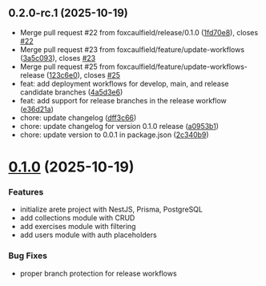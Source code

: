 ## 0.2.0-rc.1 (2025-10-19)

* Merge pull request #22 from foxcaulfield/release/0.1.0 ([1fd70e8](https://github.com/foxcaulfield/arete/commit/1fd70e8)), closes [#22](https://github.com/foxcaulfield/arete/issues/22)
* Merge pull request #23 from foxcaulfield/feature/update-workflows ([3a5c093](https://github.com/foxcaulfield/arete/commit/3a5c093)), closes [#23](https://github.com/foxcaulfield/arete/issues/23)
* Merge pull request #25 from foxcaulfield/feature/update-workflows-release ([123c6e0](https://github.com/foxcaulfield/arete/commit/123c6e0)), closes [#25](https://github.com/foxcaulfield/arete/issues/25)
* feat: add deployment workflows for develop, main, and release candidate branches ([4a5d3e6](https://github.com/foxcaulfield/arete/commit/4a5d3e6))
* feat: add support for release branches in the release workflow ([e36d21a](https://github.com/foxcaulfield/arete/commit/e36d21a))
* chore: update changelog ([dff3c66](https://github.com/foxcaulfield/arete/commit/dff3c66))
* chore: update changelog for version 0.1.0 release ([a0953b1](https://github.com/foxcaulfield/arete/commit/a0953b1))
* chore: update version to 0.0.1 in package.json ([2c340b9](https://github.com/foxcaulfield/arete/commit/2c340b9))

# [0.1.0](https://github.com/foxcaulfield/arete/releases/tag/v0.1.0) (2025-10-19)

### Features

* initialize arete project with NestJS, Prisma, PostgreSQL
* add collections module with CRUD
* add exercises module with filtering
* add users module with auth placeholders

### Bug Fixes

* proper branch protection for release workflows
